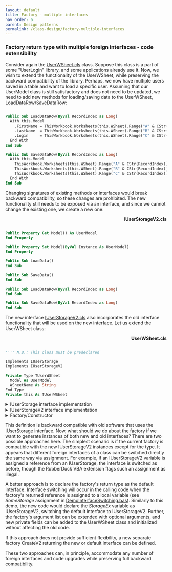 ```yaml
---
layout: default
title: Factory - multiple interfaces
nav_order: 6
parent: Design patterns
permalink: /class-design/factory-multiple-interfaces
---
```


### Factory return type with multiple foreign interfaces - code extensibility

Consider again the [UserWSheet.cls][UserWSheetI.cls] class. Suppose this class is a part of some "UserLogin" library, and some applications already use it. Now, we wish to extend the functionality of the UserWSheet, while preserving the backward compatibility of the library. Perhaps, we now have multiple users saved in a table and want to load a specific user. Assuming that our UserModel class is still satisfactory and does not need to be updated, we need to add new methods for loading/saving data to the UserWSheet, LoadDataRow/SaveDataRow:

```vb

Public Sub LoadDataRow(ByVal RecordIndex as Long)
  With this.Model
    .FirstName = ThisWorkbook.Worksheets(this.WSheet).Range("A" & CStr(RecordIndex)).Value
    .LastName  = ThisWorkbook.Worksheets(this.WSheet).Range("B" & CStr(RecordIndex)).Value
    .Login     = ThisWorkbook.Worksheets(this.WSheet).Range("C" & CStr(RecordIndex)).Value
  End With
End Sub

Public Sub SaveDataRow(ByVal RecordIndex as Long)
  With this.Model
    ThisWorkbook.Worksheets(this.WSheet).Range("A" & CStr(RecordIndex)).Value = .FirstName
    ThisWorkbook.Worksheets(this.WSheet).Range("B" & CStr(RecordIndex)).Value = .LastName
    ThisWorkbook.Worksheets(this.WSheet).Range("C" & CStr(RecordIndex)).Value = .Login
  End With
End Sub

```

Changing signatures of existing methods or interfaces would break backward compatibility, so these changes are prohibited. The new functionality still needs to be exposed via an interface, and since we cannot change the existing one, we create a new one:

<a name="IUserStorageV2.cls"></a>
<p align="right"><b>IUserStorageV2.cls</b></p>

```vb

Public Property Get Model() As UserModel
End Property

Public Property Set Model(ByVal Instance As UserModel)
End Property

Public Sub LoadData()
End Sub

Public Sub SaveData()
End Sub

Public Sub LoadDataRow(ByVal RecordIndex as Long)
End Sub

Public Sub SaveDataRow(ByVal RecordIndex as Long)
End Sub

```

The new interface [IUserStorageV2.cls](#IUserStorageV2.cls) also incorporates the old interface functionality that will be used on the new interface. Let us extend the UserWSheet class:

<a name="UserWSheetEx2.cls"></a>
<p align="right"><b>UserWSheet.cls</b></p>

```vb

'''' N.B.: This class must be predeclared

Implements IUserStorage
Implements IUserStorageV2

Private Type TUserWSheet
  Model As UserModel
  WSheetName As String
End Type
Private this As TUserWSheet

```

<details><summary>IUserStorage interface implementation</summary>

```vb

Private Sub IUserStorage_LoadData()
  With this.Model
    .FirstName = ThisWorkbook.Worksheets(this.WSheet).Range("A1").Value
    .LastName  = ThisWorkbook.Worksheets(this.WSheet).Range("B1").Value
    .Login     = ThisWorkbook.Worksheets(this.WSheet).Range("C1").Value
  End With
End Sub

Private Sub IUserStorage_SaveData()
  With this.Model
    ThisWorkbook.Worksheets(this.WSheet).Range("A1").Value = .FirstName
    ThisWorkbook.Worksheets(this.WSheet).Range("B1").Value = .LastName
    ThisWorkbook.Worksheets(this.WSheet).Range("C1").Value = .Login
  End With
End Sub

Private Property Get IUserStorage_Model() As UserModel
  Set IUserStorage_Model = this.Model
End Property

Private Property Set IUserStorage_Model(ByVal Instance As UserModel)
  Set this.Model = Instance
End Property

```

</details>

<details><summary>IUserStorageV2 interface implementation</summary>

```vb

Private Sub IUserStorageV2_LoadDataRow(ByVal RecordIndex as Long)
  With this.Model
    .FirstName = ThisWorkbook.Worksheets(this.WSheet).Range("A" & CStr(RecordIndex)).Value
    .LastName  = ThisWorkbook.Worksheets(this.WSheet).Range("B" & CStr(RecordIndex)).Value
    .Login     = ThisWorkbook.Worksheets(this.WSheet).Range("C" & CStr(RecordIndex)).Value
  End With
End Sub

Private Sub IUserStorageV2_SaveDataRow(ByVal RecordIndex as Long)
  With this.Model
    ThisWorkbook.Worksheets(this.WSheet).Range("A" & CStr(RecordIndex)).Value = .FirstName
    ThisWorkbook.Worksheets(this.WSheet).Range("B" & CStr(RecordIndex)).Value = .LastName
    ThisWorkbook.Worksheets(this.WSheet).Range("C" & CStr(RecordIndex)).Value = .Login
  End With
End Sub

Private Sub IUserStorageV2_LoadData()
  With this.Model
    .FirstName = ThisWorkbook.Worksheets(this.WSheet).Range("A1").Value
    .LastName  = ThisWorkbook.Worksheets(this.WSheet).Range("B1").Value
    .Login     = ThisWorkbook.Worksheets(this.WSheet).Range("C1").Value
  End With
End Sub

Private Sub IUserStorageV2_SaveData()
  With this.Model
    ThisWorkbook.Worksheets(this.WSheet).Range("A1").Value = .FirstName
    ThisWorkbook.Worksheets(this.WSheet).Range("B1").Value = .LastName
    ThisWorkbook.Worksheets(this.WSheet).Range("C1").Value = .Login
  End With
End Sub

Private Property Get IUserStorageV2_Model() As UserModel
  Set IUserStorageV2_Model = this.Model
End Property

Private Property Set IUserStorageV2_Model(ByVal Instance As UserModel)
  Set this.Model = Instance
End Property

```

</details>

<details><summary>Factory/Constructor</summary>

```vb

Public Function Create(ByVal Model As UserModel, _
                       ByVal WSheetName As String) As UserWSheet
  Dim Instance As UserWSheet
  Set Instance = New UserWSheet
  Instance.Init Model, WSheetName
  Set Create = Instance
End Function
  
Public Sub Init(ByVal Model As UserModel, ByVal WSheetName As String)
  Set this.Model = Model
  this.WSheetName = WSheetName
End Sub

```

</details>

This definition is backward compatible with old software that uses the IUserStorage interface. Now, what should we do about the factory if we want to generate instances of both new and old interfaces? There are two possible approaches here.  The simplest scenario is if the current factory is compatible with the new IUserStorageV2 instances except for the type. It appears that different foreign interfaces of a class can be switched directly the same way via assignment. For example, if an IUserStorageV2 variable is assigned a reference from an IUserStorage, the interface is switched as before, though the RubberDuck VBA extension flags such an assignment as illegal.

A better approach is to declare the factory's return type as the default interface. Interface switching will occur in the calling code when the factory's returned reference is assigned to a local variable (see *SomeStorage* assignment in [DemoInterfaceSwitching.bas][]). Similarly to this demo, the new code would declare the *StorageEx* variable as IUserStorageV2, switching the default interface to IUserStorageV2. Further, the factory's argument list can be extended with optional arguments, and new private fields can be added to the UserWSheet class and initialized without affecting the old code.

If this approach does not provide sufficient flexibility, a new separate factory CreateV2 returning the new or default interface can be defined.

These two approaches can, in principle, accommodate any number of foreign interfaces and code upgrades while preserving full backward compatibility.


[Polymorphism]: https://en.wikipedia.org/wiki/Polymorphism_(computer_science)
[UserWSheetI.cls]: https://pchemguy.github.io/ContactEditor/class-design/intro-to-interfaces#UserWSheetI.cls
[DemoInterfaceSwitching.bas]: https://pchemguy.github.io/ContactEditor/class-design/interface-switching#DemoInterfaceSwitching.bas
